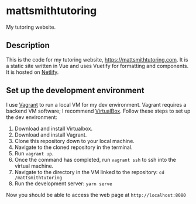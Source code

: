# mattsmithtutoring

My tutoring website.

## Description

This is the code for my tutoring website, <https://mattsmithtutoring.com>. It is a static site written in Vue and uses Vuetify for formatting and components. It is hosted on [Netlify](https://www.netlify.com/).

## Set up the development environment

I use [Vagrant](https://www.vagrantup.com/) to run a local VM for my dev environment. Vagrant requires a backend VM software; I recommend [VirtualBox](https://www.virtualbox.org/). Follow these steps to set up the dev environment:

1. Download and install Virtualbox.
1. Download and install Vagrant.
1. Clone this repository down to your local machine.
1. Navigate to the cloned repository in the terminal.
1. Run `vagrant up`.
1. Once the command has completed, run `vagrant ssh` to ssh into the virtual machine.
1. Navigate to the directory in the VM linked to the repository: `cd /mattsmithtutoring`
1. Run the development server: `yarn serve`

Now you should be able to access the web page at `http://localhost:8080`
